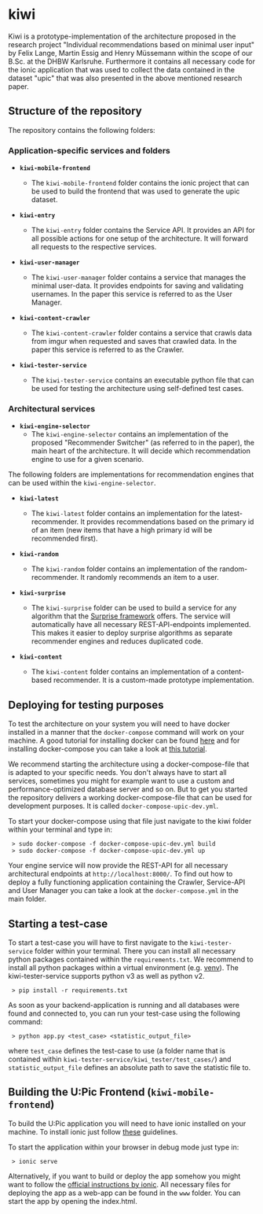 # kiwi

Kiwi is a prototype-implementation of the architecture proposed in the research project "Individual recommendations based on minimal user input" by Felix Lange, Martin Essig and Henry Müssemann within the scope of our B.Sc. at the DHBW Karlsruhe.
Furthermore it contains all necessary code for the ionic application that was used to collect the data contained in the dataset "upic" that was also presented in the above mentioned research paper.

## Structure of the repository

The repository contains the following folders:

### Application-specific services and folders

* **`kiwi-mobile-frontend`**
  * The `kiwi-mobile-frontend` folder contains the ionic project that can be used to build the frontend that was used to generate the upic dataset.

* **`kiwi-entry`**
  * The `kiwi-entry` folder contains the Service API. It provides an API for all possible actions for one setup of the architecture. It will forward all requests to the respective services.

* **`kiwi-user-manager`**
  * The `kiwi-user-manager` folder contains a service that manages the minimal user-data. It provides endpoints for saving and validating usernames. In the paper this service is referred to as the User Manager.

* **`kiwi-content-crawler`**
  * The `kiwi-content-crawler` folder contains a service that crawls data from imgur when requested and saves that crawled data. In the paper this service is referred to as the Crawler.

* **`kiwi-tester-service`**
  * The `kiwi-tester-service` contains an executable python file that can be used for testing the architecture using self-defined test cases.

### Architectural services

* **`kiwi-engine-selector`**
  * The `kiwi-engine-selector` contains an implementation of the proposed "Recommender Switcher" (as referred to in the paper), the main heart of the architecture. It will decide which recommendation engine to use for a given scenario.

The following folders are implementations for recommendation engines that can be used within the `kiwi-engine-selector`.

* **`kiwi-latest`**
  * The `kiwi-latest` folder contains an implementation for the latest-recommender. It provides recommendations based on the primary id of an item (new items that have a high primary id will be recommended first).

* **`kiwi-random`**
  * The `kiwi-random` folder contains an implementation of the random-recommender. It randomly recommends an item to a user.

* **`kiwi-surprise`**
  * The `kiwi-surprise` folder can be used to build a service for any algorithm that the [Surprise framework](http://surpriselib.com/) offers. The service will automatically have all necessary REST-API-endpoints implemented. This makes it easier to deploy surprise algorithms as separate recommender engines and reduces duplicated code.

* **`kiwi-content`**
  * The `kiwi-content` folder contains an implementation of a content-based recommender. It is a custom-made prototype implementation.

## Deploying for testing purposes

To test the architecture on your system you will need to have docker installed in a manner that the `docker-compose` command will work on your machine.
A good tutorial for installing docker can be found [here](https://docs.docker.com/install/) and for installing docker-compose you can take a look at [this tutorial](https://docs.docker.com/compose/install/).

We recommend starting the architecture using a docker-compose-file that is adapted to your specific needs. You don't always have to start all services, sometimes you might for example want to use a custom and performance-optimized database server and so on.
But to get you started the repository delivers a working docker-compose-file that can be used for development purposes. It is called `docker-compose-upic-dev.yml`.

To start your docker-compose using that file just navigate to the kiwi folder within your terminal and type in:

```
 > sudo docker-compose -f docker-compose-upic-dev.yml build
 > sudo docker-compose -f docker-compose-upic-dev.yml up
```

Your engine service will now provide the REST-API for all necessary architectural endpoints at `http://localhost:8000/`.
To find out how to deploy a fully functioning application containing the Crawler, Service-API and User Manager you can take a look at the `docker-compose.yml` in the main folder.

## Starting a test-case

To start a test-case you will have to first navigate to the `kiwi-tester-service` folder within your terminal.
There you can install all necessary python packages contained within the `requirements.txt`. We recommend to install all python packages within a virtual environment (e.g. [venv](https://docs.python.org/3/library/venv.html)).
The kiwi-tester-service supports python v3 as well as python v2.

```
 > pip install -r requirements.txt
```

As soon as your backend-application is running and all databases were found and connected to, you can run your test-case using the following command:

```
 > python app.py <test_case> <statistic_output_file>
```

where `test_case` defines the test-case to use (a folder name that is contained within `kiwi-tester-service/kiwi_tester/test_cases/`) and `statistic_output_file` defines an absolute path to save the statistic file to.

## Building the U:Pic Frontend (`kiwi-mobile-frontend`)

To build the U:Pic application you will need to have ionic installed on your machine.
To install ionic just follow [these](https://ionicframework.com/docs/intro/installation/) guidelines.

To start the application within your browser in debug mode just type in:

```
 > ionic serve
```

Alternatively, if you want to build or deploy the app somehow you might want to follow the [official instructions by ionic](https://ionicframework.com/docs/v1/guide/publishing.html).
All necessary files for deploying the app as a web-app can be found in the `www` folder. You can start the app by opening the index.html.